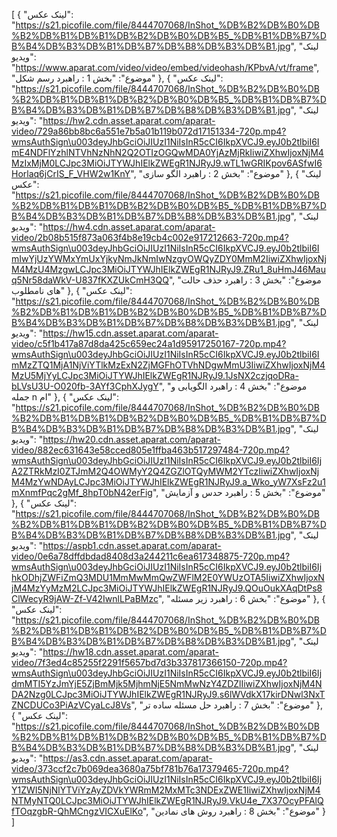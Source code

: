 [
  {
    "لینک عکس": "https://s21.picofile.com/file/8444707068/InShot_%DB%B2%DB%B0%DB%B2%DB%B1%DB%B1%DB%B2%DB%B0%DB%B5_%DB%B1%DB%B7%DB%B4%DB%B3%DB%B1%DB%B7%DB%B8%DB%B3%DB%B1.jpg",
    "لینک ویدیو": "https://www.aparat.com/video/video/embed/videohash/KPbvA/vt/frame",
    "موضوع": "بخش 1 : راهبرد رسم شکل"
  },
  {
    "لینک عکس": "https://s21.picofile.com/file/8444707068/InShot_%DB%B2%DB%B0%DB%B2%DB%B1%DB%B1%DB%B2%DB%B0%DB%B5_%DB%B1%DB%B7%DB%B4%DB%B3%DB%B1%DB%B7%DB%B8%DB%B3%DB%B1.jpg",
    "لینک ویدیو": "https://hw2.cdn.asset.aparat.com/aparat-video/729a86bb8bc6a551e7b5a01b119b072d17151334-720p.mp4?wmsAuthSign\u003deyJhbGciOiJIUzI1NiIsInR5cCI6IkpXVCJ9.eyJ0b2tlbiI6ImE4NDFlYzhlNTVhNzNhN2Q2OTIzOGQwMDA0YjAzMjRkIiwiZXhwIjoxNjM4MzIxMjM0LCJpc3MiOiJTYWJhIElkZWEgR1NJRyJ9.wTL1wGRIKpov6ASfwI6Horlaq6jCrIS_F_VHW2w1KnY",
    "موضوع": "بخش 2 : راهبرد الگو سازی"
  },
  {
    "لینک عکس": "https://s21.picofile.com/file/8444707068/InShot_%DB%B2%DB%B0%DB%B2%DB%B1%DB%B1%DB%B2%DB%B0%DB%B5_%DB%B1%DB%B7%DB%B4%DB%B3%DB%B1%DB%B7%DB%B8%DB%B3%DB%B1.jpg",
    "لینک ویدیو": "https://hw4.cdn.asset.aparat.com/aparat-video/2b08b515f873a063f4b8e19cb4c002e917212663-720p.mp4?wmsAuthSign\u003deyJhbGciOiJIUzI1NiIsInR5cCI6IkpXVCJ9.eyJ0b2tlbiI6ImIwYjUzYWMxYmUxYjkyNmJkNmIwNzgyOWQyZDY0MmM2IiwiZXhwIjoxNjM4MzU4MzgwLCJpc3MiOiJTYWJhIElkZWEgR1NJRyJ9.ZRu1_8uHmJ46Mauq5Nr58daWkV-U837fKXZUkCmH3QQ",
    "موضوع": "بخش 3 : راهبرد حذف حالت های نامطلوب"
  },
  {
    "لینک عکس": "https://s21.picofile.com/file/8444707068/InShot_%DB%B2%DB%B0%DB%B2%DB%B1%DB%B1%DB%B2%DB%B0%DB%B5_%DB%B1%DB%B7%DB%B4%DB%B3%DB%B1%DB%B7%DB%B8%DB%B3%DB%B1.jpg",
    "لینک ویدیو": "https://hw15.cdn.asset.aparat.com/aparat-video/c5f1b417a87d8da425c659ec24a1d95917250167-720p.mp4?wmsAuthSign\u003deyJhbGciOiJIUzI1NiIsInR5cCI6IkpXVCJ9.eyJ0b2tlbiI6ImMzZTQ1MjA1NjViYTlkMzExN2ZjMGFhOTVhNDgwMmU3IiwiZXhwIjoxNjM4MzU5MjYyLCJpc3MiOiJTYWJhIElkZWEgR1NJRyJ9.1JsNX2czjqoDRa-bLVsU3U-O020fb-3AYf3CphXJygY",
    "موضوع": "بخش 4 : راهبرد الگویابی و جمله n ام"
  },
  {
    "لینک عکس": "https://s21.picofile.com/file/8444707068/InShot_%DB%B2%DB%B0%DB%B2%DB%B1%DB%B1%DB%B2%DB%B0%DB%B5_%DB%B1%DB%B7%DB%B4%DB%B3%DB%B1%DB%B7%DB%B8%DB%B3%DB%B1.jpg",
    "لینک ویدیو": "https://hw20.cdn.asset.aparat.com/aparat-video/882ec631643e58cced805e1ffba463b517297484-720p.mp4?wmsAuthSign\u003deyJhbGciOiJIUzI1NiIsInR5cCI6IkpXVCJ9.eyJ0b2tlbiI6IjA2ZTRkMzI0ZTJmM2Q4OWMyY2Q4ZGZlOTQyMWM2YTczIiwiZXhwIjoxNjM4MzYwNDAyLCJpc3MiOiJTYWJhIElkZWEgR1NJRyJ9.a_Wko_yW7XsFz2u1mXnmfPqc2gMf_8hpT0bN42erFig",
    "موضوع": "بخش 5 : راهبرد حدس و آزمایش"
  },
  {
    "لینک عکس": "https://s21.picofile.com/file/8444707068/InShot_%DB%B2%DB%B0%DB%B2%DB%B1%DB%B1%DB%B2%DB%B0%DB%B5_%DB%B1%DB%B7%DB%B4%DB%B3%DB%B1%DB%B7%DB%B8%DB%B3%DB%B1.jpg",
    "لینک ویدیو": "https://aspb1.cdn.asset.aparat.com/aparat-video/0e6a78dffdbdad8408d3a244211c6ea617348875-720p.mp4?wmsAuthSign\u003deyJhbGciOiJIUzI1NiIsInR5cCI6IkpXVCJ9.eyJ0b2tlbiI6IjhkODhjZWFiZmQ3MDU1MmMwMmQwZWFlM2E0YWUzOTA5IiwiZXhwIjoxNjM4MzYyMzM2LCJpc3MiOiJTYWJhIElkZWEgR1NJRyJ9.QOuOukXAqDtPs8ClWecyR9jAW-Zf-V42IwnlLPaBMzc",
    "موضوع": "بخش 6 : راهبرد زیر مسئله"
  },
  {
    "لینک عکس": "https://s21.picofile.com/file/8444707068/InShot_%DB%B2%DB%B0%DB%B2%DB%B1%DB%B1%DB%B2%DB%B0%DB%B5_%DB%B1%DB%B7%DB%B4%DB%B3%DB%B1%DB%B7%DB%B8%DB%B3%DB%B1.jpg",
    "لینک ویدیو": "https://hw18.cdn.asset.aparat.com/aparat-video/7f3ed4c85255f2291f5657bd7d3b337817366150-720p.mp4?wmsAuthSign\u003deyJhbGciOiJIUzI1NiIsInR5cCI6IkpXVCJ9.eyJ0b2tlbiI6IjdmMTI5YzJmYjE5ZjBmMjk5MjhmNjE5NmMwNzY4ZDZlIiwiZXhwIjoxNjM4NDA2Nzg0LCJpc3MiOiJTYWJhIElkZWEgR1NJRyJ9.s6lWVdkX17kirDNwl3NxTZNCDUCo3PiAzVCyaLcJ8Vs",
    "موضوع": "بخش 7 : راهبرد حل مسئله ساده تر"
  },
  {
    "لینک عکس": "https://s21.picofile.com/file/8444707068/InShot_%DB%B2%DB%B0%DB%B2%DB%B1%DB%B1%DB%B2%DB%B0%DB%B5_%DB%B1%DB%B7%DB%B4%DB%B3%DB%B1%DB%B7%DB%B8%DB%B3%DB%B1.jpg",
    "لینک ویدیو": "https://as3.cdn.asset.aparat.com/aparat-video/373ccf2c7b069dea3680a75bf781b76a17379465-720p.mp4?wmsAuthSign\u003deyJhbGciOiJIUzI1NiIsInR5cCI6IkpXVCJ9.eyJ0b2tlbiI6IjY1ZWI5NjNlYTViYzAyZDVkYWRmM2MxMTc3NDExZWE1IiwiZXhwIjoxNjM4NTMyNTQ0LCJpc3MiOiJTYWJhIElkZWEgR1NJRyJ9.VkU4e_7X37OcyPFAlQfTOqzgbR-QhMCngzVICXuElKo",
    "موضوع": "بخش 8 : راهبرد روش های نمادین"
  }
]
